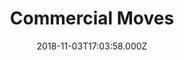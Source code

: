 ---
categories:
  - moving
date: 2018-11-03T17:03:58.000Z
title: Commercial Moves
description: >-
  Upgrading the office digs? We can help with that. Large or small, we can handle the details while you focus on the big picture for your business.
type: ''
price: ''
---